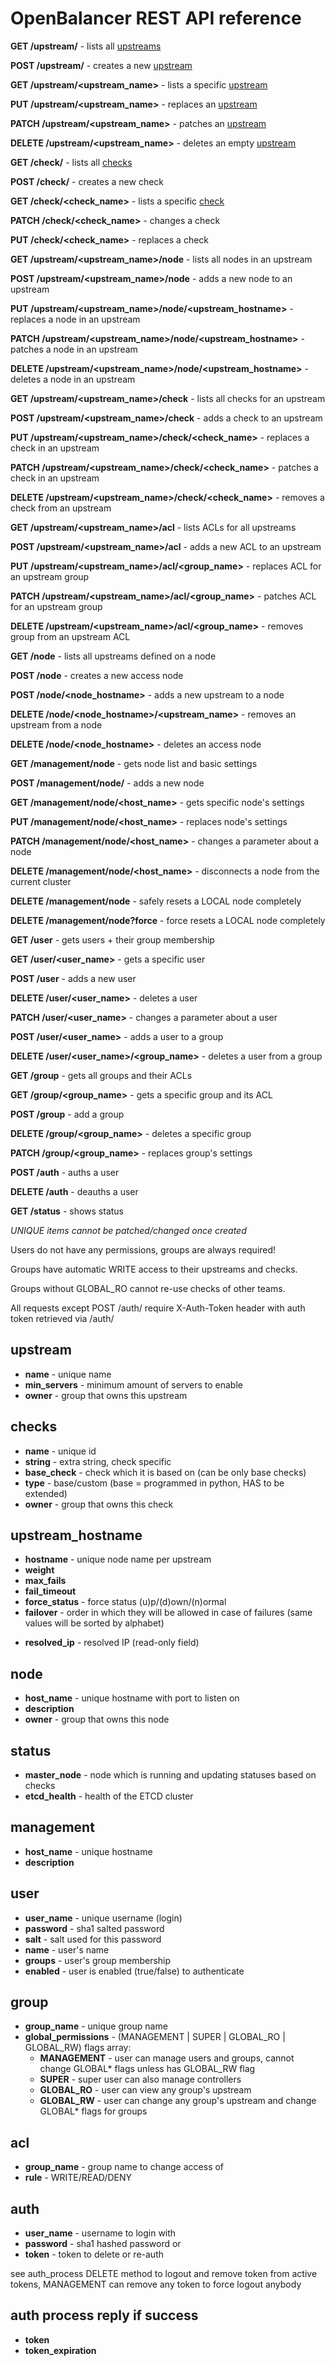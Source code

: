 # OpenBalancer REST API reference

**GET /upstream/** - lists all [upstreams](#upstream)

**POST /upstream/** - creates a new [upstream](#upstream)

**GET /upstream/<upstream_name>** - lists a specific [upstream](#upstream)

**PUT /upstream/<upstream_name>** - replaces an [upstream](#upstream)

**PATCH /upstream/<upstream_name>** - patches an [upstream](#upstream)

**DELETE /upstream/<upstream_name>** - deletes an empty [upstream](#upstream)




**GET /check/** - lists all [checks](#checks)

**POST /check/** - creates a new check

**GET /check/<check_name>** - lists a specific [check](#checks)

**PATCH /check/<check_name>** - changes a check

**PUT /check/<check_name>** - replaces a check




**GET /upstream/<upstream_name>/node** - lists all nodes in an upstream

**POST /upstream/<upstream_name>/node** - adds a new node to an upstream

**PUT /upstream/<upstream_name>/node/<upstream_hostname>** - replaces a node in an upstream

**PATCH /upstream/<upstream_name>/node/<upstream_hostname>** - patches a node in an upstream

**DELETE /upstream/<upstream_name>/node/<upstream_hostname>** - deletes a node in an upstream




**GET /upstream/<upstream_name>/check** - lists all checks for an upstream

**POST /upstream/<upstream_name>/check** - adds a check to an upstream

**PUT /upstream/<upstream_name>/check/<check_name>** - replaces a check in an upstream

**PATCH /upstream/<upstream_name>/check/<check_name>** - patches a check in an upstream

**DELETE /upstream/<upstream_name>/check/<check_name>** - removes a check from an upstream




**GET /upstream/<upstream_name>/acl** - lists ACLs for all upstreams

**POST /upstream/<upstream_name>/acl** - adds a new ACL to an upstream

**PUT /upstream/<upstream_name>/acl/<group_name>** - replaces ACL for an upstream group

**PATCH /upstream/<upstream_name>/acl/<group_name>** - patches ACL for an upstream group

**DELETE /upstream/<upstream_name>/acl/<group_name>** - removes group from an upstream ACL




**GET /node** - lists all upstreams defined on a node

**POST /node** - creates a new access node

**POST /node/<node_hostname>** - adds a new upstream to a node

**DELETE /node/<node_hostname>/<upstream_name>** - removes an upstream from a node

**DELETE /node/<node_hostname>** - deletes an access node




**GET /management/node** - gets node list and basic settings

**POST /management/node/** - adds a new node

**GET /management/node/<host_name>** - gets specific node's settings

**PUT /management/node/<host_name>** - replaces node's settings

**PATCH /management/node/<host_name>** - changes a parameter about a node

**DELETE /management/node/<host_name>** - disconnects a node from the current cluster

**DELETE /management/node** - safely resets a LOCAL node completely

**DELETE /management/node?force** - force resets a LOCAL node completely




**GET /user** - gets users + their group membership

**GET /user/<user_name>** - gets a specific user

**POST /user** - adds a new user

**DELETE /user/<user_name>** - deletes a user

**PATCH /user/<user_name>** - changes a parameter about a user

**POST /user/<user_name>** - adds a user to a group

**DELETE /user/<user_name>/<group_name>** - deletes a user from a group




**GET /group** - gets all groups and their ACLs

**GET /group/<group_name>** - gets a specific group and its ACL

**POST /group** - add a group

**DELETE /group/<group_name>** - deletes a specific group

**PATCH /group/<group_name>** - replaces group's settings




**POST /auth** - auths a user

**DELETE /auth** - deauths a user




**GET /status** - shows status




*UNIQUE items cannot be patched/changed once created*



Users do not have any permissions, groups are always required!

Groups have automatic WRITE access to their upstreams and checks.

Groups without GLOBAL_RO cannot re-use checks of other teams.

All requests except POST /auth/ require X-Auth-Token header with auth token retrieved via /auth/


## upstream
  - **name** - unique name
  - **min_servers** - minimum amount of servers to enable
  - **owner** - group that owns this upstream
  
## checks
  - **name** - unique id
  - **string** - extra string, check specific
  - **base_check** - check which it is based on (can be only base checks)
  - **type** - base/custom (base = programmed in python, HAS to be extended)
  - **owner** - group that owns this check
  
## upstream_hostname
  * **hostname** - unique node name per upstream
  * **weight**
  * **max_fails**
  * **fail_timeout**
  * **force_status** - force status (u)p/(d)own/(n)ormal
  * **failover** - order in which they will be allowed in case of failures (same values will be sorted by alphabet)

  - **resolved_ip** - resolved IP (read-only field)
  
## node
  - **host_name** - unique hostname with port to listen on
  - **description**
  - **owner** - group that owns this node
  
## status
  - **master_node** - node which is running and updating statuses based on checks
  - **etcd_health** - health of the ETCD cluster
  
## management
  - **host_name** - unique hostname 
  - **description**
  
## user
  - **user_name** - unique username (login)
  - **password** - sha1 salted password
  - **salt** - salt used for this password
  - **name** - user's name
  - **groups** - user's group membership
  - **enabled** - user is enabled (true/false) to authenticate

## group
  - **group_name** - unique group name
  - **global_permissions** - (MANAGEMENT | SUPER | GLOBAL_RO | GLOBAL_RW) flags array:
    - **MANAGEMENT** - user can manage users and groups, cannot change GLOBAL* flags unless has GLOBAL_RW flag
    - **SUPER** - super user can also manage controllers
    - **GLOBAL_RO** - user can view any group's upstream
    - **GLOBAL_RW** - user can change any group's upstream and change GLOBAL* flags for groups
  
## acl
  - **group_name** - group name to change access of
  - **rule** - WRITE/READ/DENY
  
## auth
  - **user_name** - username to login with
  - **password** - sha1 hashed password
  or
  - **token** - token to delete or re-auth
  
see auth_process
DELETE method to logout and remove token from active tokens, MANAGEMENT can remove any token to force logout anybody
  
## auth process reply if success
  - **token**
  - **token_expiration**